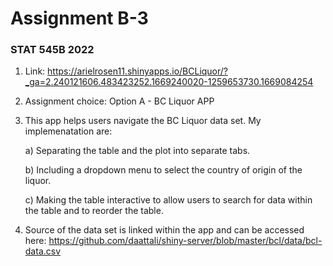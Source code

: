 # Assignment B-3
### STAT 545B 2022

1. Link: https://arielrosen11.shinyapps.io/BCLiquor/?_ga=2.240121606.483423252.1669240020-1259653730.1669084254

2. Assignment choice: Option A - BC Liquor APP 

3. This app helps users navigate the BC Liquor data set. My implemenatation are: 
   
    a) Separating the table and the plot into separate tabs.
    
    b) Including a dropdown menu to select the country of origin of the liquor. 
    
    c) Making the table interactive to allow users to search for data within the table and to reorder the table. 
    
4. Source of the data set is linked within the app and can be accessed here: https://github.com/daattali/shiny-server/blob/master/bcl/data/bcl-data.csv

